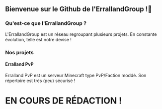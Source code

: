 ## Bienvenue sur le Github de l'ErrallandGroup !👋

### Qu'est-ce que l'ErrallandGroup ?
L'ErrallandGroup est un réseau regroupant plusieurs projets.
En constante évolution, telle est notre devise !

### Nos projets

#### Erralland PvP
Erralland PvP est un serveur Minecraft type PvP/Faction moddé. 
Son répertoire est très (peu) sécurisé !

# EN COURS DE RÉDACTION !

<!--

**Here are some ideas to get you started:**

🙋‍♀️ A short introduction - what is your organization all about?
🌈 Contribution guidelines - how can the community get involved?
👩‍💻 Useful resources - where can the community find your docs? Is there anything else the community should know?
🍿 Fun facts - what does your team eat for breakfast?
🧙 Remember, you can do mighty things with the power of [Markdown](https://docs.github.com/github/writing-on-github/getting-started-with-writing-and-formatting-on-github/basic-writing-and-formatting-syntax)
-->
